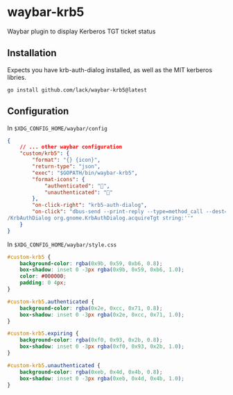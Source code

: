 # waybar-krb5

Waybar plugin to display Kerberos TGT ticket status

## Installation

Expects you have krb-auth-dialog installed, as well as the MIT kerberos libries.

```
go install github.com/lack/waybar-krb5@latest
```

## Configuration

In `$XDG_CONFIG_HOME/waybar/config`
```json
{
    // ... other waybar configuration
    "custom/krb5": {
        "format": "{} {icon}",
        "return-type": "json",
        "exec": "$GOPATH/bin/waybar-krb5",
        "format-icons": {
            "authenticated": "",
            "unauthenticated": ""
        },
        "on-click-right": "krb5-auth-dialog",
        "on-click": "dbus-send --print-reply --type=method_call --dest=org.gnome.KrbAuthDialog /org/gnome
/KrbAuthDialog org.gnome.KrbAuthDialog.acquireTgt string:''"
    }
}
```

In `$XDG_CONFIG_HOME/waybar/style.css`
```css
#custom-krb5 {
    background-color: rgba(0x9b, 0x59, 0xb6, 0.8);
    box-shadow: inset 0 -3px rgba(0x9b, 0x59, 0xb6, 1.0);
    color: #000000;
    padding: 0 4px;
}

#custom-krb5.authenticated {
    background-color: rgba(0x2e, 0xcc, 0x71, 0.8);
    box-shadow: inset 0 -3px rgba(0x2e, 0xcc, 0x71, 1.0);
}

#custom-krb5.expiring {
    background-color: rgba(0xf0, 0x93, 0x2b, 0.8);
    box-shadow: inset 0 -3px rgba(0xf0, 0x93, 0x2b, 1.0);
}

#custom-krb5.unauthenticated {
    background-color: rgba(0xeb, 0x4d, 0x4b, 0.8);
    box-shadow: inset 0 -3px rgba(0xeb, 0x4d, 0x4b, 1.0);
}
```
